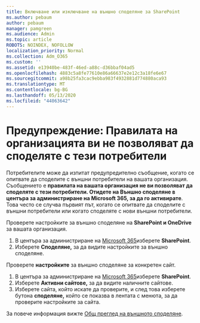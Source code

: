 ```yaml
---
title: Включване или изключване на външно споделяне за SharePoint
ms.author: pebaum
author: pebaum
manager: pamgreen
ms.audience: Admin
ms.topic: article
ROBOTS: NOINDEX, NOFOLLOW
localization_priority: Normal
ms.collection: Adm_O365
ms.custom: ''
ms.assetid: e13940be-483f-46ed-a88c-d36bbaf04ad5
ms.openlocfilehash: 4883c5a8fe77610e86a66637e2e12c3a18fe6e67
ms.sourcegitcommit: a98b25fa3cac9ebba983f4932881d774880aca93
ms.translationtype: MT
ms.contentlocale: bg-BG
ms.lasthandoff: 05/13/2020
ms.locfileid: "44063642"
---
```

# <a name="warning-message-your-organizations-policies-dont-allow-you-to-share-with-these-users"></a>Предупреждение: Правилата на организацията ви не позволяват да споделяте с тези потребители

Потребителите може да изпитат предупредително съобщение, когато се опитвате да споделите с външни потребители на вашата организация. Съобщението е **правилата на вашата организация не ви позволяват да споделяте с тези потребители. Отидете на Външно споделяне в центъра за администриране на Microsoft 365, за да го активирате**. Това често се случва първият път, когато се опитвате да споделите с външни потребители или когато споделяте с нови външни потребители.

Проверете настройките за външно споделяне на **SharePoint и OneDrive** за вашата организация.

1. В центъра за администриране на [Microsoft 365](https://admin.microsoft.com/AdminPortal/Home#/homepage">https://admin.microsoft.com/)изберете **SharePoint**.
3. Изберете **Споделяне,** за да видите настройките за външно споделяне.

Проверете **настройките** за външно споделяне за конкретен сайт.

1. В центъра за администриране на [Microsoft 365](https://admin.microsoft.com/AdminPortal/Home#/homepage">https://admin.microsoft.com/)изберете **SharePoint**.
2. Изберете **Активни сайтове,** за да видите наличните сайтове.
3. Изберете сайта, който искате да проверите, и след това изберете бутона **споделяне,** който се показва в лентата с менюта, за да проверите настройките за сайта.

За повече информация вижте [Общ преглед на външното споделяне](https://docs.microsoft.com/sharepoint/external-sharing-overview).